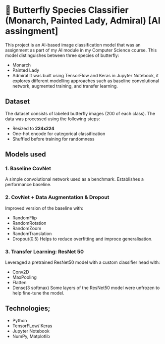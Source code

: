 # 🦋 Butterfly Species Classifier (Monarch, Painted Lady, Admiral) [AI assingment]

This project is an AI-based image classification model that was an assignment as part of my AI module in my Computer Science course.
This model distinguishes between three species of butterfly:
- Monarch
- Painted Lady
- Admiral
It was built using TensorFlow and Keras in Jupyter Notebook, it explores different modelling approaches such as baseline convolutional network, augmented training, and transfer learning.

## Dataset
The dataset consists of labeled butterfly images (200 of each class). The data was processed using the following steps:
- Resized to **224x224**
- One-hot encode for categorical classification
- Shuffled before training for randomness

## Models used
### 1. **Baseline CovNet**
A simple convolutional network used as a benchmark. Establishes a performance baseline.

### 2. **CovNet + Data Augmentation & Dropout**
Improved version of the baseline with:
- RandomFlip
- RandomRotation
- RandomZoom
- RandomTranslation
- Dropout(0.5)
Helps to reduce overfitting and improce generalisation.

### 3. **Transfer Learning: ResNet 50**
Leveraged a pretrained ResNet50 model with a custom classifier head with:
- Conv2D
- MaxPooling
- Flatten
- Dense(3 softmax)
Some layers of the ResNet50 model were unfrozen to help fine-tune the model.

## Technologies;
- Python
- TensorFLow/ Keras
- Jupyter Notebook
- NumPy, Matplotlib
